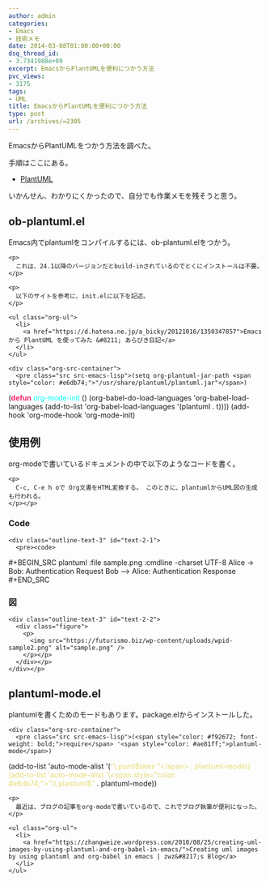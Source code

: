 ```yaml
---
author: admin
categories:
- Emacs
- 技術メモ
date: 2014-03-08T01:00:00+00:00
dsq_thread_id:
- 3.7341988e+09
excerpt: EmacsからPlantUMLを便利につかう方法
pvc_views:
- 3175
tags:
- UML
title: EmacsからPlantUMLを便利につかう方法
type: post
url: /archives/=2305
---
```


EmacsからPlantUMLをつかう方法を調べた。 

手順はここにある。 

<ul class="org-ul">
  <li>
    <a href="https://plantuml.sourceforge.net/emacs.html">PlantUML</a>
  </li>
</ul>

いかんせん、わかりにくかったので、自分でも作業メモを残そうと思う。 

<div id="outline-container-sec-1" class="outline-2">
  <h2 id="sec-1">
    ob-plantuml.el
  </h2>
  
  <div class="outline-text-2" id="text-1">
    <p>
      Emacs内でplantumlをコンパイルするには、ob-plantuml.elをつかう。
    </p>
    
    <p>
      これは、24.1以降のバージョンだとbuild-inされているのでとくにインストールは不要。
    </p>
    
    <p>
      以下のサイトを参考に、init.elに以下を記述。
    </p>
    
    <ul class="org-ul">
      <li>
        <a href="https://d.hatena.ne.jp/a_bicky/20121016/1350347857">Emacs から PlantUML を使ってみた &#8211; あらびき日記</a>
      </li>
    </ul>
    
    <div class="org-src-container">
      <pre class="src src-emacs-lisp">(setq org-plantuml-jar-path <span style="color: #e6db74;">"/usr/share/plantuml/plantuml.jar"</span>)
(<span style="color: #f92672; font-weight: bold;">defun</span> <span style="color: #00ffff;">org-mode-init</span> ()
  (org-babel-do-load-languages
   'org-babel-load-languages
   (add-to-list 'org-babel-load-languages '(plantuml . t))))
(add-hook 'org-mode-hook 'org-mode-init)
</pre></p>
    </div></p>
  </div></p>
</div>

<div id="outline-container-sec-2" class="outline-2">
  <h2 id="sec-2">
    使用例
  </h2>
  
  <div class="outline-text-2" id="text-2">
    <p>
      org-modeで書いているドキュメントの中で以下のようなコードを書く。
    </p>
    
    <p>
      C-c, C-e h oで Org文書をHTML変換する。 このときに、plantumlからUML図の生成も行われる。
    </p></p>
  </div>
  
  <div id="outline-container-sec-2-1" class="outline-3">
    <h3 id="sec-2-1">
      Code
    </h3>
    
    <div class="outline-text-3" id="text-2-1">
      <pre><code>
#+BEGIN_SRC plantuml :file sample.png :cmdline -charset UTF-8
  Alice -> Bob: Authentication Request
  Bob --> Alice: Authentication Response
#+END_SRC
</code></pre></p>
    </div></p>
  </div>
  
  <div id="outline-container-sec-2-2" class="outline-3">
    <h3 id="sec-2-2">
      図
    </h3>
    
    <div class="outline-text-3" id="text-2-2">
      <div class="figure">
        <p>
          <img src="https://futurismo.biz/wp-content/uploads/wpid-sample2.png" alt="sample.png" />
        </p></p>
      </div></p>
    </div></p>
  </div></p>
</div>

<div id="outline-container-sec-3" class="outline-2">
  <h2 id="sec-3">
    plantuml-mode.el
  </h2>
  
  <div class="outline-text-2" id="text-3">
    <p>
      plantumlを書くためのモードもあります。package.elからインストールした。
    </p>
    
    <div class="org-src-container">
      <pre class="src src-emacs-lisp">(<span style="color: #f92672; font-weight: bold;">require</span> '<span style="color: #ae81ff;">plantuml-mode</span>)
(add-to-list 'auto-mode-alist '(<span style="color: #e6db74;">"\\.puml$latex "</span> . plantuml-mode))
(add-to-list 'auto-mode-alist '(<span style="color: #e6db74;">"\\.plantuml$"</span> . plantuml-mode))
</pre></p>
    </div>
    
    <p>
      最近は、ブログの記事をorg-modeで書いているので、これでブログ執筆が便利になった。
    </p>
    
    <ul class="org-ul">
      <li>
        <a href="https://zhangweize.wordpress.com/2010/08/25/creating-uml-images-by-using-plantuml-and-org-babel-in-emacs/">Creating uml images by using plantuml and org-babel in emacs | zwz&#8217;s Blog</a>
      </li>
    </ul>
  </div></p>
</div>